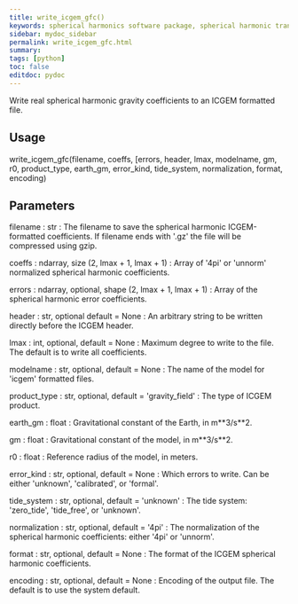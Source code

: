 ```yaml
---
title: write_icgem_gfc()
keywords: spherical harmonics software package, spherical harmonic transform, legendre functions, multitaper spectral analysis, Python, gravity, magnetic field
sidebar: mydoc_sidebar
permalink: write_icgem_gfc.html
summary:
tags: [python]
toc: false
editdoc: pydoc
---
```


Write real spherical harmonic gravity coefficients to an ICGEM formatted
file.

## Usage

write_icgem_gfc(filename, coeffs, [errors, header, lmax, modelname, gm, r0,
    product_type, earth_gm, error_kind, tide_system, normalization, format,
    encoding)

## Parameters

filename : str
:   The filename to save the spherical harmonic ICGEM-formatted
    coefficients. If filename ends with '.gz' the file will be compressed
    using gzip.

coeffs : ndarray, size (2, lmax + 1, lmax + 1)
:   Array of '4pi' or 'unnorm' normalized spherical harmonic coefficients.

errors : ndarray, optional, shape (2, lmax + 1, lmax + 1)
:   Array of the spherical harmonic error coefficients.

header : str, optional default = None
:   An arbitrary string to be written directly before the ICGEM header.

lmax : int, optional, default = None
:   Maximum degree to write to the file. The default is to write all
    coefficients.

modelname : str, optional, default = None
:   The name of the model for 'icgem' formatted files.

product_type : str, optional, default = 'gravity_field'
:   The type of ICGEM product.

earth_gm : float
:   Gravitational constant of the Earth, in m\*\*3/s\*\*2.

gm : float
:   Gravitational constant of the model, in m\*\*3/s\*\*2.

r0 : float
:   Reference radius of the model, in meters.

error_kind : str, optional, default = None
:   Which errors to write. Can be either 'unknown', 'calibrated', or
    'formal'.

tide_system : str, optional, default = 'unknown'
:   The tide system: 'zero_tide', 'tide_free', or 'unknown'.

normalization : str, optional, default = '4pi'
:   The normalization of the spherical harmonic coefficients: either '4pi'
    or 'unnorm'.

format : str, optional, default = None
:   The format of the ICGEM spherical harmonic coefficients.

encoding : str, optional, default = None
:   Encoding of the output file. The default is to use the system default.

